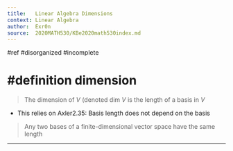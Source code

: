 ```yaml
---
title:   Linear Algebra Dimensions
context: Linear Algebra
author:  Exr0n
source:  2020MATH530/KBe2020math530index.md
---
```


#ref
#disorganized #incomplete

# #definition dimension
> The dimension of $V$ (denoted $\text{dim }V$ is the length of a basis in $V$
- This relies on Axler2.35: Basis length does not depend on the basis
> Any two bases of a finite-dimensional vector space have the same length

---
